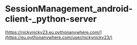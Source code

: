 # SessionManagement_android-client-_python-server

[https://nickynicky23.eu.pythonanywhere.com/](https://eu.pythonanywhere.com/user/nickynicky23/)

